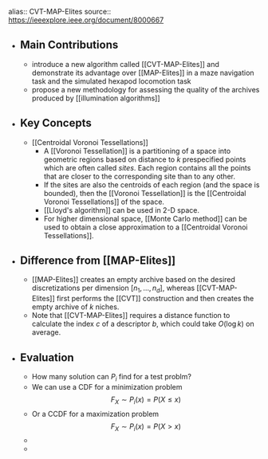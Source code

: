 alias:: CVT-MAP-Elites
source:: https://ieeexplore.ieee.org/document/8000667

- ## Main Contributions
	- introduce a new algorithm called [[CVT-MAP-Elites]] and demonstrate its advantage over [[MAP-Elites]] in a maze navigation task and the simulated hexapod locomotion task
	- propose a new methodology for assessing the quality of the archives produced by [[illumination algorithms]]
- ## Key Concepts
	- [[Centroidal Voronoi Tessellations]]
		- A [[Voronoi Tessellation]] is a partitioning of a space into geometric regions based on distance to $k$ prespecified points which are often called _sites_. Each region contains all the points that are closer to the corresponding site than to any other.
		- If the sites are also the centroids of each region (and the space is bounded), then the [[Voronoi Tessellation]] is the [[Centroidal Voronoi Tessellations]] of the space.
		- [[Lloyd's algorithm]] can be used in 2-D space.
		- For higher dimensional space, [[Monte Carlo method]] can be used to obtain a close approximation to a [[Centroidal Voronoi Tessellations]].
- ## Difference from [[MAP-Elites]]
	- [[MAP-Elites]] creates an empty archive based on the desired discretizations per dimension $[n_1, \dots, n_d]$, whereas [[CVT-MAP-Elites]] first performs the [[CVT]] construction and then creates the empty archive of $k$ niches.
	- Note that [[CVT-MAP-Elites]] requires a distance function to calculate the index $c$ of a descriptor $b$, which could take $O(\log k)$ on average.
- ## Evaluation
	- How many solution can $P_i$ find for a test problm?
	- We can use a CDF for a minimization problem
	  $$
	  F_X \sim P_i(x) = P(X \le x)
	  $$
	- Or a CCDF for a maximization problem
	  $$
	  F_X \sim P_i(x) = P(X > x)
	  $$
	-
	-